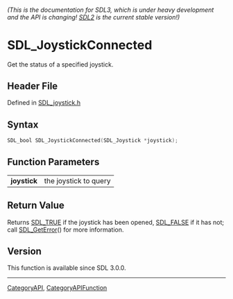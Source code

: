 ###### (This is the documentation for SDL3, which is under heavy development and the API is changing! [SDL2](https://wiki.libsdl.org/SDL2/) is the current stable version!)
# SDL_JoystickConnected

Get the status of a specified joystick.

## Header File

Defined in [SDL_joystick.h](https://github.com/libsdl-org/SDL/blob/main/include/SDL3/SDL_joystick.h)

## Syntax

```c
SDL_bool SDL_JoystickConnected(SDL_Joystick *joystick);

```

## Function Parameters

|                  |                       |
| ---------------- | --------------------- |
| **joystick**     | the joystick to query |

## Return Value

Returns [SDL_TRUE](SDL_TRUE) if the joystick has been opened,
[SDL_FALSE](SDL_FALSE) if it has not; call [SDL_GetError](SDL_GetError)()
for more information.

## Version

This function is available since SDL 3.0.0.

----
[CategoryAPI](CategoryAPI), [CategoryAPIFunction](CategoryAPIFunction)

